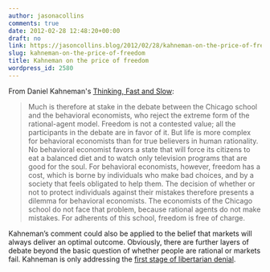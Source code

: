 ```yaml
---
author: jasonacollins
comments: true
date: 2012-02-28 12:48:20+00:00
draft: no
link: https://jasoncollins.blog/2012/02/28/kahneman-on-the-price-of-freedom/
slug: kahneman-on-the-price-of-freedom
title: Kahneman on the price of freedom
wordpress_id: 2580
---
```


From Daniel Kahneman's [Thinking, Fast and Slow](http://www.amazon.com/gp/product/0374275637/ref=as_li_ss_tl?ie=UTF8&tag=evolvieconom-20&linkCode=as2&camp=1789&creative=390957&creativeASIN=0374275637):



<blockquote>Much is therefore at stake in the debate between the Chicago school and the behavioral economists, who reject the extreme form of the rational-agent model. Freedom is not a contested value; all the participants in the debate are in favor of it. But life is more complex for behavioral economists than for true believers in human rationality. No behavioral economist favors a state that will force its citizens to eat a balanced diet and to watch only television programs that are good for the soul. For behavioral economists, however, freedom has a cost, which is borne by individuals who make bad choices, and by a society that feels obligated to help them. The decision of whether or not to protect individuals against their mistakes therefore presents a dilemma for behavioral economists. The economists of the Chicago school do not face that problem, because rational agents do not make mistakes. For adherents of this school, freedom is free of charge.</blockquote>



Kahneman’s comment could also be applied to the belief that markets will always deliver an optimal outcome. Obviously, there are further layers of debate beyond the basic question of whether people are rational or markets fail. Kahneman is only addressing the [first stage of libertarian denial](http://econlog.econlib.org/archives/2010/11/the_stages_of_l.html).
